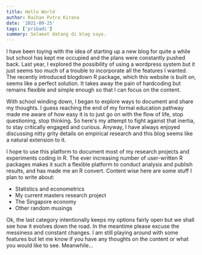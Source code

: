 ```yaml
---
title: Hello World
author: Raihan Putra Kirana
date: '2021-09-25'
tags: ['pribadi']
summary: Selamat datang di blog saya.
---
```


I have been toying with the idea of starting up a new blog for quite a while but school has kept me occupied and the plans were constantly pushed back. Last year, I explored the possibility of using a wordpress system but it just seems too much of a trouble to incorporate all the features I wanted. The recently introduced blogdown R package, which this website is built on, seems like a perfect solution. It takes away the pain of hardcoding but remains flexible and simple enough so that I can focus on the content.

With school winding down, I began to explore ways to document and share my thoughts. I guess reaching the end of my formal education pathway made me aware of how easy it is to just go on with the flow of life, stop questioning, stop thinking. So here's my attempt to fight against that inertia, to stay critically engaged and curious. Anyway, I have always enjoyed discussing nitty grity details on empirical research and this blog seems like a natural extension to it.

I hope to use this platform to document most of my research projects and experiments coding in R. The ever increasing number of user-written R packages makes it such a flexible platform to conduct analysis and publish results, and has made me an R convert. Content wise here are some stuff I plan to write about:

- Statistics and econometrics
- My current masters research project
- The Singapore economy
- Other random musings

Ok, the last category intentionally keeps my options fairly open but we shall see how it evolves down the road. In the meantime please excuse the messiness and constant changes. I am still playing around with some features but let me know if you have any thoughts on the content or what you would like to see. Meanwhile...
